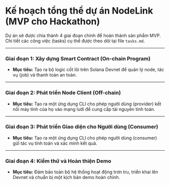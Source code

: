 # Kế hoạch tổng thể dự án NodeLink (MVP cho Hackathon)

Dự án sẽ được chia thành 4 giai đoạn chính để hoàn thành sản phẩm MVP. Chi tiết các công việc (tasks) cụ thể được theo dõi tại file `tasks.md`.

---

### **Giai đoạn 1: Xây dựng Smart Contract (On-chain Program)**
*   **Mục tiêu:** Tạo ra bộ logic cốt lõi trên Solana Devnet để quản lý node, tác vụ (job) và thanh toán an toàn.

---

### **Giai đoạn 2: Phát triển Node Client (Off-chain)**
*   **Mục tiêu:** Tạo ra một ứng dụng CLI cho phép người dùng (provider) kết nối máy tính của họ vào mạng lưới để cung cấp tài nguyên tính toán.

---

### **Giai đoạn 3: Phát triển Giao diện cho Người dùng (Consumer)**
*   **Mục tiêu:** Tạo ra một ứng dụng CLI cho phép người dùng (consumer) gửi tác vụ tính toán và xác minh kết quả.

---

### **Giai đoạn 4: Kiểm thử và Hoàn thiện Demo**
*   **Mục tiêu:** Đảm bảo toàn bộ hệ thống hoạt động trơn tru, triển khai lên Devnet và chuẩn bị một kịch bản demo hoàn chỉnh.
